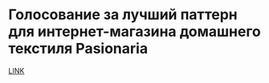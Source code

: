 # Голосование за лучший паттерн для интернет-магазина домашнего текстиля Pasionaria



[LINK](https://varlamov.ru/1631737.html)